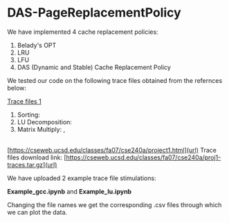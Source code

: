 # DAS-PageReplacementPolicy

We have implemented 4 cache replacement policies:
1. Belady's OPT 
2. LRU
3. LFU
4. DAS (Dynamic and Stable) Cache Replacement Policy

We tested our code on the following trace files obtained from the refernces below:

[Trace files 1](http://www.cs.toronto.edu/~reid/csc150/02f/a2/traces.html)
1. Sorting: [](http://www.cs.toronto.edu/~reid/csc150/02f/a2/sort1)
2. LU Decomposition: [](http://www.cs.toronto.edu/~reid/csc150/02f/a2/lu)
3. Matrix Multiply: [](http://www.cs.toronto.edu/~reid/csc150/02f/a2/mmout), [](http://www.cs.toronto.edu/~reid/csc150/02f/a2/mmout1)

\
[https://cseweb.ucsd.edu/classes/fa07/cse240a/project1.html](url)
Trace files download link: [https://cseweb.ucsd.edu/classes/fa07/cse240a/proj1-traces.tar.gz](url)


We have uploaded 2 example trace file stimulations:

**Example_gcc.ipynb** and **Example_lu.ipynb**

Changing the file names we get the corresponding .csv files through which we can plot the data.
